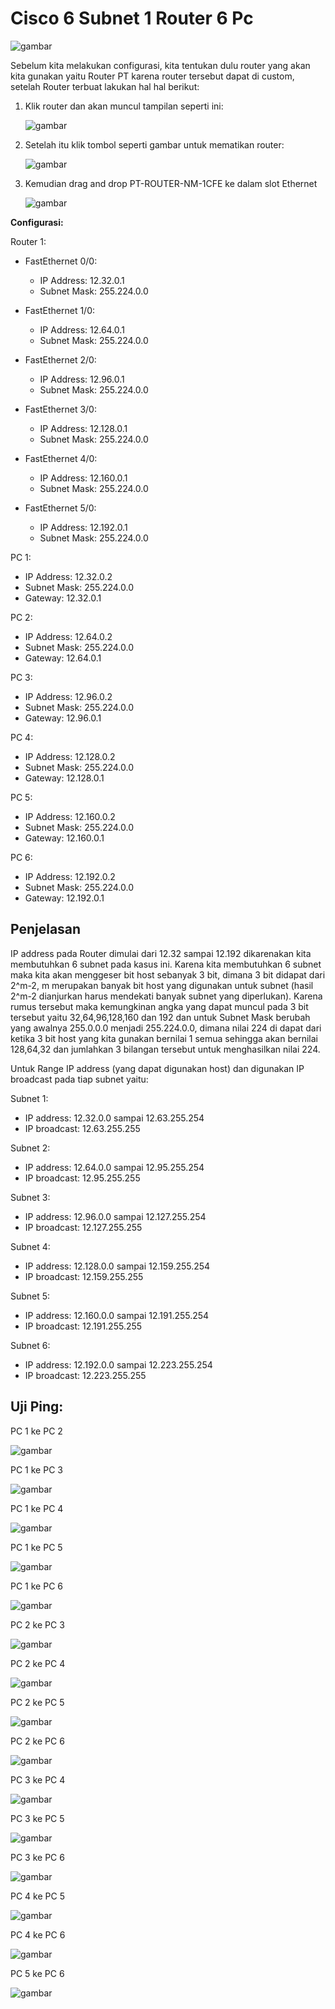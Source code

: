 # Cisco 6 Subnet 1 Router 6 Pc
![gambar](asset/cisco2.png)


Sebelum kita melakukan configurasi, kita tentukan dulu router yang akan kita gunakan yaitu Router PT karena router tersebut dapat di custom, setelah Router terbuat lakukan hal hal berikut:

1. Klik router dan akan muncul tampilan seperti ini:
   
   ![gambar](asset/physicalrouter.PNG)

2. Setelah itu klik tombol seperti gambar untuk mematikan router:

   ![gambar](asset/shutdown.PNG)

3. Kemudian drag and drop PT-ROUTER-NM-1CFE ke dalam slot Ethernet

   ![gambar](asset/slotEthernet.PNG)

**Configurasi:**


Router 1:

- FastEthernet 0/0:
  
  - IP Address: 12.32.0.1
  - Subnet Mask: 255.224.0.0
    
- FastEthernet 1/0:
  
  - IP Address: 12.64.0.1
  - Subnet Mask: 255.224.0.0
    
- FastEthernet 2/0:
  
  - IP Address: 12.96.0.1
  - Subnet Mask: 255.224.0.0
    
- FastEthernet 3/0:
  
  - IP Address: 12.128.0.1
  - Subnet Mask: 255.224.0.0
    
- FastEthernet 4/0:
  
  - IP Address: 12.160.0.1
  - Subnet Mask: 255.224.0.0
    
- FastEthernet 5/0:
  
  - IP Address: 12.192.0.1
  - Subnet Mask: 255.224.0.0
    

PC 1:

- IP Address: 12.32.0.2
- Subnet Mask: 255.224.0.0
- Gateway: 12.32.0.1

PC 2:

- IP Address: 12.64.0.2
- Subnet Mask: 255.224.0.0
- Gateway: 12.64.0.1

PC 3:

- IP Address: 12.96.0.2
- Subnet Mask: 255.224.0.0
- Gateway: 12.96.0.1

PC 4:

- IP Address: 12.128.0.2
- Subnet Mask: 255.224.0.0
- Gateway: 12.128.0.1

PC 5:

- IP Address: 12.160.0.2
- Subnet Mask: 255.224.0.0
- Gateway: 12.160.0.1

PC 6:

- IP Address: 12.192.0.2
- Subnet Mask: 255.224.0.0
- Gateway: 12.192.0.1


## Penjelasan

IP address pada Router dimulai dari 12.32 sampai 12.192 dikarenakan kita membutuhkan 6 subnet pada kasus ini. Karena kita membutuhkan 6 subnet maka kita akan menggeser bit host sebanyak 3 bit, dimana 3 bit didapat dari 2^m-2, m merupakan banyak bit host yang digunakan untuk subnet (hasil 2^m-2 dianjurkan harus mendekati banyak subnet yang diperlukan). Karena rumus tersebut maka kemungkinan angka yang dapat muncul pada 3 bit tersebut yaitu 32,64,96,128,160 dan 192 dan untuk Subnet Mask berubah yang awalnya 255.0.0.0 menjadi 255.224.0.0, dimana nilai 224 di dapat dari ketika 3 bit host yang kita gunakan bernilai 1 semua sehingga akan bernilai 128,64,32 dan jumlahkan 3 bilangan tersebut untuk menghasilkan nilai 224.

Untuk Range IP address (yang dapat digunakan host) dan digunakan IP broadcast pada tiap subnet yaitu:

Subnet 1:

- IP address: 12.32.0.0 sampai 12.63.255.254
- IP broadcast: 12.63.255.255

Subnet 2:

- IP address: 12.64.0.0 sampai 12.95.255.254
- IP broadcast: 12.95.255.255

Subnet 3:

- IP address: 12.96.0.0 sampai 12.127.255.254
- IP broadcast: 12.127.255.255
  
Subnet 4:

- IP address: 12.128.0.0 sampai 12.159.255.254
- IP broadcast: 12.159.255.255

Subnet 5:

- IP address: 12.160.0.0 sampai 12.191.255.254
- IP broadcast: 12.191.255.255

Subnet 6:

- IP address: 12.192.0.0 sampai 12.223.255.254
- IP broadcast: 12.223.255.255



## Uji Ping:

PC 1 ke PC 2 

![gambar](asset/pc1kepc2.PNG)

PC 1 ke PC 3 

![gambar](asset/pc1kepc3.PNG)


PC 1 ke PC 4 

![gambar](asset/pc1kepc4.PNG)


PC 1 ke PC 5 

![gambar](asset/pc1kepc5.PNG)


PC 1 ke PC 6 

![gambar](asset/pc1kepc6.PNG)


PC 2 ke PC 3 

![gambar](asset/pc2kepc3.PNG)


PC 2 ke PC 4 

![gambar](asset/pc2kepc4.PNG)


PC 2 ke PC 5 

![gambar](asset/pc2kepc5.PNG)


PC 2 ke PC 6 

![gambar](asset/pc2kepc6.PNG)


PC 3 ke PC 4 

![gambar](asset/pc3kepc4.PNG)


PC 3 ke PC 5 

![gambar](asset/pc3kepc5.PNG)


PC 3 ke PC 6 

![gambar](asset/pc3kepc6.PNG)


PC 4 ke PC 5 

![gambar](asset/pc4kepc5.PNG)


PC 4 ke PC 6 

![gambar](asset/pc4kepc6.PNG)


PC 5 ke PC 6 

![gambar](asset/pc5kepc6.PNG)







